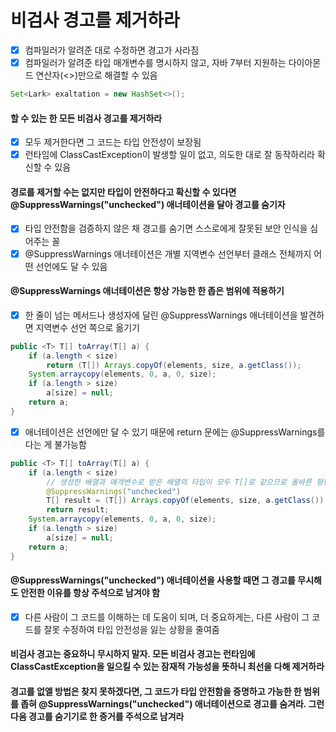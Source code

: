 # 비검사 경고를 제거하라
- [x] 컴파일러가 알려준 대로 수정하면 경고가 사라짐
- [x] 컴파일러가 알려준 타입 매개변수를 명시하지 않고, 자바 7부터 지원하는 다이아몬드 연산자(<>)만으로 해결할 수 있음
~~~java
Set<Lark> exaltation = new HashSet<>();
~~~
#### 할 수 있는 한 모든 비검사 경고를 제거하라
- [x] 모두 제거한다면 그 코드는 타입 안전성이 보장됨
- [x] 런타임에 ClassCastException이 발생할 일이 없고, 의도한 대로 잘 동작하리라 확신할 수 있음
#### 경로를 제거할 수는 없지만 타입이 안전하다고 확신할 수 있다면 @SuppressWarnings("unchecked") 애너테이션을 달아 경고를 숨기자
- [x] 타입 안전함을 검증하지 않은 채 경고를 숨기면 스스로에게 잘못된 보안 인식을 심어주는 꼴
- [x] @SuppressWarnings 애너테이션은 개별 지역변수 선언부터 클래스 전체까지 어떤 선언에도 달 수 있음
#### @SuppressWarnings 애너테이션은 항상 가능한 한 좁은 범위에 적용하기
- [x] 한 줄이 넘는 메서드나 생성자에 달린 @SuppressWarnings 애너테이션을 발견하면 지역변수 선언 쪽으로 옮기기
~~~java
public <T> T[] toArray(T[] a) {
    if (a.length < size)
        return (T[]) Arrays.copyOf(elements, size, a.getClass());
    System.arraycopy(elements, 0, a, 0, size);
    if (a.length > size)
        a[size] = null;
    return a;
}
~~~
- [x] 애너테이션은 선언에만 달 수 있기 때문에 return 문에는 @SuppressWarnings를 다는 게 불가능함
~~~java
public <T> T[] toArray(T[] a) {
    if (a.length < size)
        // 생성한 배열과 매개변수로 받은 배열의 타입이 모두 T[]로 같으므로 올바른 형변환이다
        @SuppressWarnings("unchecked")
        T[] result = (T[]) Arrays.copyOf(elements, size, a.getClass());
        return result;
    System.arraycopy(elements, 0, a, 0, size);
    if (a.length > size)
        a[size] = null;
    return a;
}
~~~
#### @SuppressWarnings("unchecked") 애너테이션을 사용할 때면 그 경고를 무시해도 안전한 이유를 항상 주석으로 남겨야 함
- [x] 다른 사람이 그 코드를 이해하는 데 도움이 되며, 더 중요하게는, 다른 사람이 그 코드를 잘못 수정하여 타입 안전성을 잃는 상황을 줄여줌
#### 비검사 경고는 중요하니 무시하지 말자. 모든 비검사 경고는 런타임에 ClassCastException을 일으킬 수 있는 잠재적 가능성을 뜻하니 최선을 다해 제거하라
#### 경고를 없앨 방법은 찾지 못하겠다면, 그 코드가 타입 안전함을 증명하고 가능한 한 범위를 좁혀 @SuppressWarnings("unchecked") 애너테이션으로 경고를 숨겨라. 그런 다음 경고를 숨기기로 한 증거를 주석으로 남겨라
